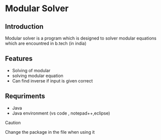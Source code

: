 # Modular Solver
## Introduction 
Modular solver is a program which is designed to solver modular equations which are encountred in b.tech (in india)
## Features 
- Solving of modular
- solving modular equation
- Can find inverse if input is given correct
## Requriments 
- Java
- Java environment (vs code , notepad++,eclipse)

>[!Caution]
>Change the package in the file when using it 
